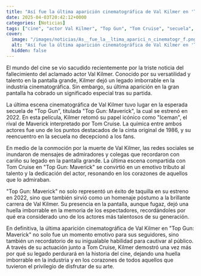 ```yaml
---
title: "Así fue la última aparición cinematográfica de Val Kilmer en 'Top Gun - Maverick'"
date: 2025-04-03T20:42:12+0000
categories: [Noticias]
tags: ["cine", "actor Val Kilmer", "Top Gun", "Tom Cruise", "secuela", "pantalla grande", "legado"]
cover:
  image: "/images/noticias/As__fue_la__ltima_aparici_n_cinematogr_f.png"
  alt: "Así fue la última aparición cinematográfica de Val Kilmer en 'Top Gun - Maverick'"
  hidden: false
---
```


El mundo del cine se vio sacudido recientemente por la triste noticia del fallecimiento del aclamado actor Val Kilmer. Conocido por su versatilidad y talento en la pantalla grande, Kilmer dejó un legado imborrable en la industria cinematográfica. Sin embargo, su última aparición en la gran pantalla ha cobrado un significado especial tras su partida.

La última escena cinematográfica de Val Kilmer tuvo lugar en la esperada secuela de "Top Gun", titulada "Top Gun: Maverick", la cual se estrenó en 2022. En esta película, Kilmer retomó su papel icónico como "Iceman", el rival de Maverick interpretado por Tom Cruise. La química entre ambos actores fue uno de los puntos destacados de la cinta original de 1986, y su reencuentro en la secuela no decepcionó a los fans.

En medio de la conmoción por la muerte de Val Kilmer, las redes sociales se inundaron de mensajes de admiradores y colegas que recordaron con cariño su legado en la pantalla grande. La última escena compartida con Tom Cruise en "Top Gun: Maverick" se convirtió en un emotivo tributo al talento y la dedicación del actor, resonando en los corazones de aquellos que lo admiraban.

"Top Gun: Maverick" no solo representó un éxito de taquilla en su estreno en 2022, sino que también sirvió como un homenaje póstumo a la brillante carrera de Val Kilmer. Su presencia en la pantalla, aunque fugaz, dejó una huella imborrable en la memoria de los espectadores, recordándoles por qué era considerado uno de los actores más talentosos de su generación.

En definitiva, la última aparición cinematográfica de Val Kilmer en "Top Gun: Maverick" no solo fue un momento emotivo para sus seguidores, sino también un recordatorio de su inigualable habilidad para cautivar al público. A través de su actuación junto a Tom Cruise, Kilmer demostró una vez más por qué su legado perdurará en la historia del cine, dejando una huella imborrable en la industria y en los corazones de todos aquellos que tuvieron el privilegio de disfrutar de su arte.
